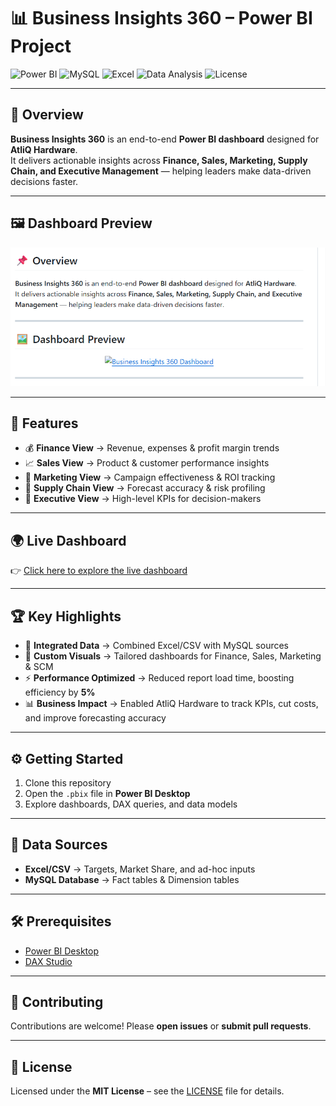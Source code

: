 # 📊 Business Insights 360 – Power BI Project

![Power BI](https://img.shields.io/badge/Power_BI-F2C811?style=flat-square&logo=powerbi&logoColor=black)
![MySQL](https://img.shields.io/badge/MySQL-4479A1?style=flat-square&logo=mysql&logoColor=white)
![Excel](https://img.shields.io/badge/Excel-217346?style=flat-square&logo=microsoft-excel&logoColor=white)
![Data Analysis](https://img.shields.io/badge/Data-Analytics-blue?style=flat-square&logo=databricks&logoColor=white)
![License](https://img.shields.io/badge/License-MIT-7C3AED?style=flat-square)

---

## 📌 Overview
**Business Insights 360** is an end-to-end **Power BI dashboard** designed for **AtliQ Hardware**.  
It delivers actionable insights across **Finance, Sales, Marketing, Supply Chain, and Executive Management** — helping leaders make data-driven decisions faster.  

---

## 🖼️ Dashboard Preview
<p align="center">
  <img src="BusinessInsights360.png" alt="Business Insights 360 Dashboard" width="800">
</p>

---

## 🚀 Features
- 💰 **Finance View** → Revenue, expenses & profit margin trends  
- 📈 **Sales View** → Product & customer performance insights  
- 🎯 **Marketing View** → Campaign effectiveness & ROI tracking  
- 🚚 **Supply Chain View** → Forecast accuracy & risk profiling  
- 🏢 **Executive View** → High-level KPIs for decision-makers  

---

## 🌍 Live Dashboard
👉 [Click here to explore the live dashboard](https://app.powerbi.com/view?r=eyJrIjoiZjNmODU5MWEtZDk0ZC00MDE1LWJiNDgtNzBmMmI5YTkzZTJjIiwidCI6ImM2ZTU0OWIzLTVmNDUtNDAzMi1hYWU5LWQ0MjQ0ZGM1YjJjNCJ9)

---

## 🏆 Key Highlights
- 🔗 **Integrated Data** → Combined Excel/CSV with MySQL sources  
- 🎨 **Custom Visuals** → Tailored dashboards for Finance, Sales, Marketing & SCM  
- ⚡ **Performance Optimized** → Reduced report load time, boosting efficiency by **5%**  
- 📊 **Business Impact** → Enabled AtliQ Hardware to track KPIs, cut costs, and improve forecasting accuracy  

---

## ⚙️ Getting Started
1. Clone this repository  
2. Open the `.pbix` file in **Power BI Desktop**  
3. Explore dashboards, DAX queries, and data models  

---

## 📂 Data Sources
- **Excel/CSV** → Targets, Market Share, and ad-hoc inputs  
- **MySQL Database** → Fact tables & Dimension tables  

---

## 🛠️ Prerequisites
- [Power BI Desktop](https://powerbi.microsoft.com/desktop/)  
- [DAX Studio](https://daxstudio.org/)  

---

## 🤝 Contributing
Contributions are welcome! Please **open issues** or **submit pull requests**.  

---

## 📝 License
Licensed under the **MIT License** – see the [LICENSE](LICENSE) file for details.  
